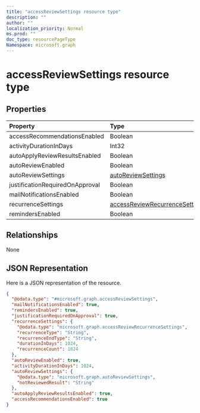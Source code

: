 ```yaml
---
title: "accessReviewSettings resource type"
description: ""
author: ""
localization_priority: Normal
ms.prod: ""
doc_type: resourcePageType
Namespace: microsoft.graph
---
```



# accessReviewSettings resource type



## Properties
|Property|Type|Description|
|:---|:---|:---|
|accessRecommendationsEnabled|Boolean||
|activityDurationInDays|Int32||
|autoApplyReviewResultsEnabled|Boolean||
|autoReviewEnabled|Boolean||
|autoReviewSettings|[autoReviewSettings](../resources/autoReviewSettings.md)||
|justificationRequiredOnApproval|Boolean||
|mailNotificationsEnabled|Boolean||
|recurrenceSettings|[accessReviewRecurrenceSettings](../resources/accessReviewRecurrenceSettings.md)||
|remindersEnabled|Boolean||

## Relationships
None

## JSON Representation
Here is a JSON representation of the resource.
<!-- {
  "blockType": "resource",
  "@odata.type": "microsoft.graph.accessReviewSettings"
}
-->
``` json
{
  "@odata.type": "#microsoft.graph.accessReviewSettings",
  "mailNotificationsEnabled": true,
  "remindersEnabled": true,
  "justificationRequiredOnApproval": true,
  "recurrenceSettings": {
    "@odata.type": "microsoft.graph.accessReviewRecurrenceSettings",
    "recurrenceType": "String",
    "recurrenceEndType": "String",
    "durationInDays": 1024,
    "recurrenceCount": 1024
  },
  "autoReviewEnabled": true,
  "activityDurationInDays": 1024,
  "autoReviewSettings": {
    "@odata.type": "microsoft.graph.autoReviewSettings",
    "notReviewedResult": "String"
  },
  "autoApplyReviewResultsEnabled": true,
  "accessRecommendationsEnabled": true
}
```

